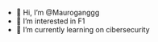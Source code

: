 - 👋 Hi, I’m @Mauroganggg
- 👀 I’m interested in F1
- 🌱 I’m currently learning on cibersecurity

<!---
Mauroganggg/Mauroganggg is a ✨ special ✨ repository because its `README.md` (this file) appears on your GitHub profile.
You can click the Preview link to take a look at your changes.
--->
